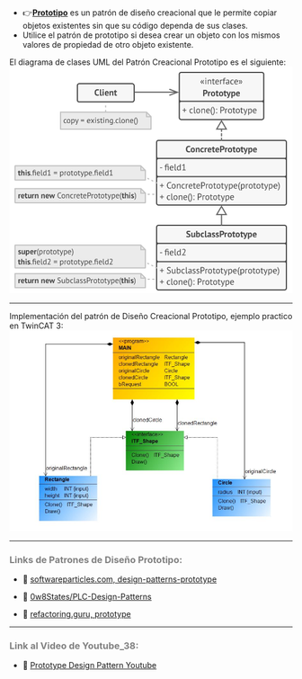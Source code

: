 - 👉[**Prototipo**](https://refactoring.guru/design-patterns/prototype) es un patrón de diseño creacional que le permite copiar objetos existentes sin que su código dependa de sus clases.
- Utilice el patrón de prototipo si desea crear un objeto con los mismos valores de propiedad de otro objeto existente.

El diagrama de clases UML del Patrón Creacional Prototipo es el siguiente:
![Design_Pattern__Creational_Prototype](../../imagenes/Design_Pattern_Creational_Prototype.png)
***
Implementación del patrón de Diseño Creacional Prototipo, ejemplo practico en TwinCAT 3:
![Design_Pattern__Creational_Prototype1](../../imagenes/Design_Pattern__Creational_Prototype.JPG)

***
### <span style="color:grey">Links de Patrones de Diseño Prototipo:</span>
- 🔗 [softwareparticles.com, design-patterns-prototype](https://softwareparticles.com/design-patterns-prototype/)

- 🔗 [0w8States/PLC-Design-Patterns](https://github.com/0w8States/PLC-Design-Patterns)

- 🔗 [refactoring.guru, prototype](https://refactoring.guru/design-patterns/prototype)

***
### <span style="color:grey">Link al Video de Youtube_38:</span>
- 🔗 [Prototype Design Pattern Youtube]()